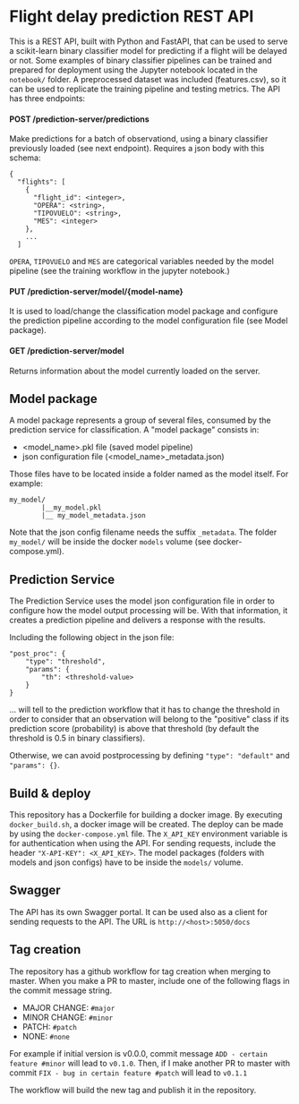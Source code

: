 # Flight delay prediction REST API
This is a REST API, built with Python and FastAPI, that can be used to serve a scikit-learn binary classifier model for 
predicting if a flight will be delayed or not. Some examples of binary classifier pipelines can be trained and prepared for deployment 
using the Jupyter notebook located in the `notebook/` folder. A preprocessed dataset was included (features.csv), so it can be used to replicate 
the training pipeline and testing metrics.
The API has three endpoints: 

#### POST  /prediction-server/predictions
Make predictions for a batch of observationd, using a binary classifier previously loaded (see next endpoint). 
Requires a json body with this schema:
```
{
  "flights": [
    {
      "flight_id": <integer>,
      "OPERA": <string>,
      "TIPOVUELO": <string>,
      "MES": <integer>
    },
    ...
  ]
```

`OPERA`, `TIPOVUELO` and `MES` are categorical variables needed by the model pipeline (see the training workflow in the jupyter notebook.)

#### PUT   /prediction-server/model/{model-name}
It is used to load/change the classification model package and configure the prediction pipeline according to the model configuration file (see Model package). 

#### GET   /prediction-server/model
Returns information about the model currently loaded on the server.


## Model package

A model package represents a group of several files, consumed by the prediction service for classification. 
A "model package" consists in:
* <model_name>.pkl file (saved model pipeline)
* json configuration file (<model_name>_metadata.json)

Those files have to be located inside a folder named as the model itself. For example:
```
my_model/
        |__my_model.pkl
        |__ my_model_metadata.json
```
 Note that the json config filename needs the suffix ```_metadata```.
 The folder ```my_model/``` will be inside the docker ```models``` volume (see docker-compose.yml).

## Prediction Service

The Prediction Service uses the model json configuration file in order to configure how the model output processing will be. 
With that information, it creates a prediction pipeline and delivers a response with the results.

Including the following object in the json file:

```
"post_proc": {
    "type": "threshold",
    "params": {
        "th": <threshold-value>
    }
}
```        

... will tell to the prediction workflow that it has to change the threshold in order to consider that an observation will belong
to the "positive" class if its prediction score (probability) is above that threshold (by default the threshold is 0.5 in binary classifiers).

Otherwise, we can avoid postprocessing by defining `"type": "default"` and `"params": {}`.

## Build & deploy

This repository has a Dockerfile for building a docker image. By executing ```docker_build.sh```, a docker image will be created.
The deploy can be made by using the ```docker-compose.yml``` file. The ```X_API_KEY``` environment variable is for authentication when using the API.
For sending requests, include the header `"X-API-KEY": <X_API_KEY>`.
The model packages (folders with models and json configs) have to be inside the ```models/``` volume.

## Swagger 
The API has its own Swagger portal. It can be used also as a client for sending requests to the API. 
The URL is `http://<host>:5050/docs`

## Tag creation 
The repository has a github workflow for tag creation when merging to master.
When you make a PR to master, include one of the following flags in the commit message string.

* MAJOR CHANGE: `#major`
* MINOR CHANGE: `#minor`
* PATCH: `#patch `
* NONE: `#none`

For example if initial version is v0.0.0, commit message 
`ADD - certain feature #minor` will lead to `v0.1.0`. 
Then, if I make another PR to master with commit `FIX - bug in certain feature #patch`
will lead to `v0.1.1`

The workflow will build the new tag and publish it in the repository.
